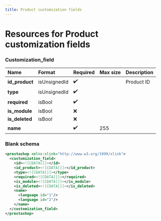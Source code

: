 ```yaml
---
title: Product customization fields
---
```


# Resources for Product customization fields

### Customization_field

|      Name      |    Format    | Required | Max size | Description |
| :------------- | :----------- | :------- | :------- | :---------- |
| **id_product** | isUnsignedId | ✔️       |          | Product ID  |
| **type**       | isUnsignedId | ✔️       |          |             |
| **required**   | isBool       | ✔️       |          |             |
| **is_module**  | isBool       | ❌        |          |             |
| **is_deleted** | isBool       | ❌        |          |             |
| **name**       |              | ✔️       | 255      |             |


### Blank schema

```xml
<prestashop xmlns:xlink="http://www.w3.org/1999/xlink">
  <customization_field>
    <id><![CDATA[]]></id>
    <id_product><![CDATA[]]></id_product>
    <type><![CDATA[]]></type>
    <required><![CDATA[]]></required>
    <is_module><![CDATA[]]></is_module>
    <is_deleted><![CDATA[]]></is_deleted>
    <name>
      <language id="1"/>
      <language id="2"/>
    </name>
  </customization_field>
</prestashop>
```

